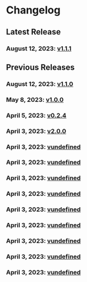 # Changelog


## Latest Release
### August 12, 2023: [v1.1.1](/.changelog/v1.1.1.mdx)


## Previous Releases
### August 12, 2023: [v1.1.0](/.changelog/v1.1.0.mdx)
### May 8, 2023: [v1.0.0](/.changelog/v1.0.0.mdx)
### April 5, 2023: [v0.2.4](/.changelog/v0.2.4.mdx)
### April 3, 2023: [v2.0.0](/.changelog/v2.0.0.mdx)
### April 3, 2023: [vundefined](/.changelog/vundefined.mdx)
### April 3, 2023: [vundefined](/.changelog/vundefined.mdx)
### April 3, 2023: [vundefined](/.changelog/vundefined.mdx)
### April 3, 2023: [vundefined](/.changelog/vundefined.mdx)
### April 3, 2023: [vundefined](/.changelog/vundefined.mdx)
### April 3, 2023: [vundefined](/.changelog/vundefined.mdx)
### April 3, 2023: [vundefined](/.changelog/vundefined.mdx)
### April 3, 2023: [vundefined](/.changelog/vundefined.mdx)
### April 3, 2023: [vundefined](/.changelog/vundefined.mdx)